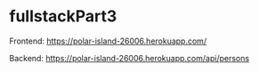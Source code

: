 # fullstackPart3

Frontend: https://polar-island-26006.herokuapp.com/

Backend: https://polar-island-26006.herokuapp.com/api/persons